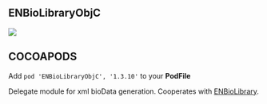 ## ENBioLibraryObjC

![](https://badgen.net/badge/stable/1.3.10/blue)

## COCOAPODS

Add `pod 'ENBioLibraryObjC', '1.3.10'` to your **PodFile**

Delegate module for xml bioData generation. Cooperates with [ENBioLibrary](../ENBioLibrary/README.md).
